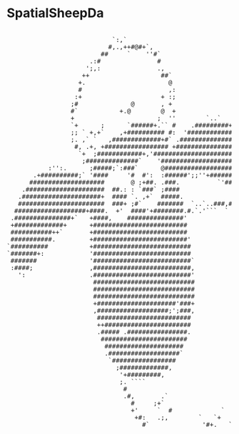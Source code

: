 # SpatialSheepDa

<pre>
                                                                   
                            `:,`                                   
                           #,.,++#@#+`,                            
                         ##     `    ''#`                          
                      .:#               #                          
                     ';,:               .,                         
                    ++                   ##`                       
                   +.                      @                       
                   #                       ,:                      
                  :+                     + :;                      
                 ;#              @       , +                       
                 #`           +.@        @  +                      
                 +                      ;  ''        `..`          
                 `+      ;      `######+.`` #    .#########+.      
                 ;; ` +,+`    ,+########## #:  '##############,    
                 ;. ,` `   ,#############+#` .#################+   
                  #, .+, +################# +####################  
                   `+  ;############+,'##########################' 
                    ;##############`    '######################### 
           :'':.      ;#####;`:###`      @########################;
       .+##########;` '####     '#  #':  :######';;''+#############
      ####################       @ ;+##. .###.          `'#########
    .#####################  ##.: : `###` ;####              :#####.
   .#####################+  #### `. ,+`  #####.                 `  
   #######################  ###+ ;#`    #######  `..`..###,########
  ###################+####.  +'  ####'+########.#.`.'```  `        
 .###############+`   +####,    ###############'                   
 +#############+      +#########################                   
 ###########++`       +#########################                   
 ###########.         +#########################'                  
`##########           +##########################                  
`#######+:            '##########################                  
 #######              '##########################`                 
 :####;               ,##########################,                 
   ':                 .##########################'                 
                       ###########################                 
                       ###########################                 
                       ###########################                 
                       +#####################'###+                 
                       ,###################;';###,                 
                        #########################                  
                        ++#######################                  
                        .##### .################.                  
                         #######################                   
                          #####################                    
                          .###################`                    
                           `#################                      
                             ;#############,                       
                              '+#########,                         
                              ;. ````                              
                               #                                  `
                               .#,       .`                    ::+.
                                 #     ;+`                         
                                 +'     `  #             `       ;.
                                  +#:   .;,        `   `+          
                                    #`              '#+.   ` :     

</pre>
